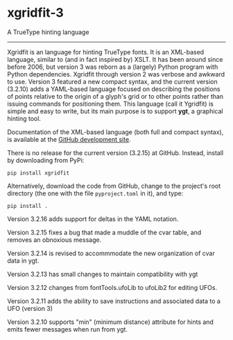 # xgridfit-3
A TrueType hinting language

---

Xgridfit is an language for hinting TrueType fonts. It is an XML-based language, similar to (and in fact inspired by) XSLT. It has been around since before 2006, but version 3 was reborn as a (largely) Python program with Python dependencies. Xgridfit through version 2 was verbose and awkward to use. Version 3 featured a new compact syntax, and the current version (3.2.10) adds a YAML-based language focused on describing the positions of points relative to the origin of a glyph's grid or to other points rather than issuing commands for positioning them. This language (call it Ygridfit) is simple and easy to write, but its main purpose is to support **ygt**, a graphical hinting tool.

Documentation of the XML-based language (both full and compact syntax), is available at the [GitHub development site](https://github.com/psb1558/xgridfit-3).

There is no release for the current version (3.2.15) at GitHub. Instead, install by downloading from PyPi:
```
pip install xgridfit
```
Alternatively, download the code from GitHub, change to the project's root directory (the one with the file `pyproject.toml` in it), and type:
```
pip install .
```
Version 3.2.16 adds support for deltas in the YAML notation.

Version 3.2.15 fixes a bug that made a muddle of the cvar table, and removes an obnoxious message.

Version 3.2.14 is revised to accommmodate the new organization of cvar data in ygt.

Version 3.2.13 has small changes to maintain compatibility with ygt

Version 3.2.12 changes from fontTools.ufoLib to ufoLib2 for editing UFOs.

Version 3.2.11 adds the ability to save instructions and associated data to a UFO (version 3)

Version 3.2.10 supports "min" (minimum distance) attribute for hints and emits fewer messages when run from ygt.
